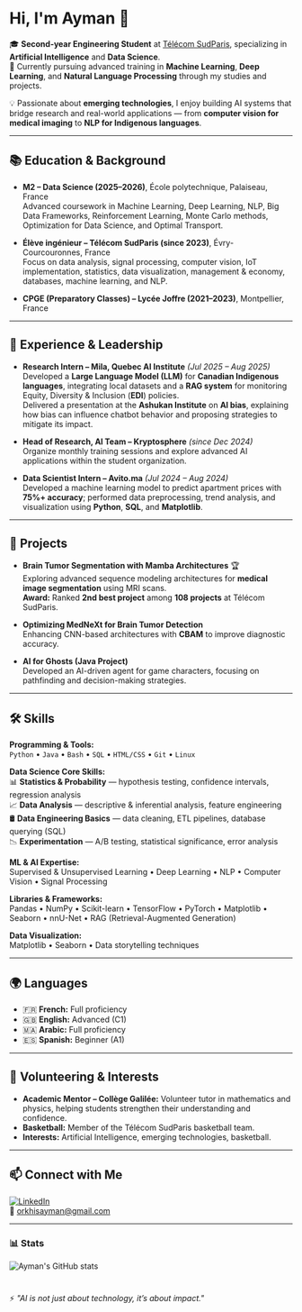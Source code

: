 # Hi, I'm Ayman 👋  

🎓 **Second-year Engineering Student** at [Télécom SudParis](https://www.telecom-sudparis.eu/en/), specializing in **Artificial Intelligence** and **Data Science**.  
📍 Currently pursuing advanced training in **Machine Learning**, **Deep Learning**, and **Natural Language Processing** through my studies and projects.  

💡 Passionate about **emerging technologies**, I enjoy building AI systems that bridge research and real-world applications — from **computer vision for medical imaging** to **NLP for Indigenous languages**.  

---

## 📚 Education & Background

- **M2 – Data Science (2025–2026)**, École polytechnique, Palaiseau, France  
  Advanced coursework in Machine Learning, Deep Learning, NLP, Big Data Frameworks, Reinforcement Learning, Monte Carlo methods, Optimization for Data Science, and Optimal Transport.

- **Élève ingénieur – Télécom SudParis (since 2023)**, Évry-Courcouronnes, France  
  Focus on data analysis, signal processing, computer vision, IoT implementation, statistics, data visualization, management & economy, databases, machine learning, and NLP.

- **CPGE (Preparatory Classes) – Lycée Joffre (2021–2023)**, Montpellier, France  

---

## 💼 Experience & Leadership  

- **Research Intern – Mila, Quebec AI Institute** *(Jul 2025 – Aug 2025)*  
  Developed a **Large Language Model (LLM)** for **Canadian Indigenous languages**, integrating local datasets and a **RAG system** for monitoring Equity, Diversity & Inclusion (**EDI**) policies.  
  Delivered a presentation at the **Ashukan Institute** on **AI bias**, explaining how bias can influence chatbot behavior and proposing strategies to mitigate its impact.

- **Head of Research, AI Team – Kryptosphere** *(since Dec 2024)*  
  Organize monthly training sessions and explore advanced AI applications within the student organization.

- **Data Scientist Intern – Avito.ma** *(Jul 2024 – Aug 2024)*  
  Developed a machine learning model to predict apartment prices with **75%+ accuracy**; performed data preprocessing, trend analysis, and visualization using **Python**, **SQL**, and **Matplotlib**.

---

## 🔬 Projects  

- **Brain Tumor Segmentation with Mamba Architectures** 🏆  
  Exploring advanced sequence modeling architectures for **medical image segmentation** using MRI scans.  
  **Award:** Ranked **2nd best project** among **108 projects** at Télécom SudParis.  

- **Optimizing MedNeXt for Brain Tumor Detection**  
  Enhancing CNN-based architectures with **CBAM** to improve diagnostic accuracy.  

- **AI for Ghosts (Java Project)**  
  Developed an AI-driven agent for game characters, focusing on pathfinding and decision-making strategies.

---

## 🛠 Skills  

**Programming & Tools:**  
`Python` • `Java` • `Bash` • `SQL` • `HTML/CSS` • `Git` • `Linux`  

**Data Science Core Skills:**  
📊 **Statistics & Probability** — hypothesis testing, confidence intervals, regression analysis  
📈 **Data Analysis** — descriptive & inferential analysis, feature engineering  
🛢 **Data Engineering Basics** — data cleaning, ETL pipelines, database querying (SQL)  
📉 **Experimentation** — A/B testing, statistical significance, error analysis  

**ML & AI Expertise:**  
Supervised & Unsupervised Learning • Deep Learning • NLP • Computer Vision • Signal Processing  

**Libraries & Frameworks:**  
Pandas • NumPy • Scikit-learn • TensorFlow • PyTorch • Matplotlib • Seaborn • nnU-Net • RAG (Retrieval-Augmented Generation)  

**Data Visualization:**  
Matplotlib • Seaborn • Data storytelling techniques  

---

## 🌍 Languages  

- 🇫🇷 **French:** Full proficiency  
- 🇬🇧 **English:** Advanced (C1)  
- 🇲🇦 **Arabic:** Full proficiency  
- 🇪🇸 **Spanish:** Beginner (A1)  

---

## 🙌 Volunteering & Interests  

- **Academic Mentor – Collège Galilée:** Volunteer tutor in mathematics and physics, helping students strengthen their understanding and confidence.  
- **Basketball:** Member of the Télécom SudParis basketball team.  
- **Interests:** Artificial Intelligence, emerging technologies, basketball.

---

## 📫 Connect with Me  

[![LinkedIn](https://img.shields.io/badge/LinkedIn-Profile-blue?logo=linkedin)](https://www.linkedin.com/in/ayman-orkhis/)  
📧 [orkhisayman@gmail.com](mailto:orkhisayman@gmail.com)  

---
### 📊 Stats

![Ayman's GitHub stats](https://github-readme-stats.vercel.app/api?username=Pacman-Ayman&show_icons=true&theme=gruvbox)

<!-- ![GitHub Streak](https://streak-stats.demolab.com?user=ForrestKnight&theme=gruvbox&border_radius=4.5) -->

#

⚡ *"AI is not just about technology, it’s about impact."*



